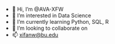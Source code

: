 - 👋 Hi, I’m @AVA-XFW
- 👀 I’m interested in Data Science
- 🌱 I’m currently learning Python, SQL, R
- 💞️ I’m looking to collaborate on 
- 📫 xifanw@bu.edu

<!---
AVA-XFW/AVA-XFW is a ✨ special ✨ repository because its `README.md` (this file) appears on your GitHub profile.
You can click the Preview link to take a look at your changes.
--->
